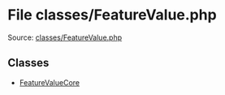 File classes/FeatureValue.php
=========

Source: [classes/FeatureValue.php](https://github.com/PrestaShop/PrestaShop/blob/1.5.0.13/classes/FeatureValue.php)


Classes
-------

* [FeatureValueCore](class.FeatureValueCore.md)

